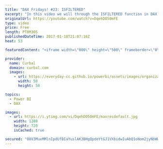 ```yaml
---
title: "DAX Fridays! #23: ISFILTERED"
excerpt: "In this video we will through the ISFILTERED function in DAX.  This function is useful to detect when a column has been filtered and as shown in this video you can use it to set conditions when a column has been filtered.  Link to Power BI file: http://gofile.me/2kEOD/jSGFzsbB3  PREVIOUS VIDEO: USERELATIONSHIP"
originalUrl: https://youtube.com/watch?v=DqehDO50mFE
type: video
price: Free
length: PT8M30S
publishedDateTime: 2017-01-18T21:07:16Z
heat: 53

featuredContent: "<iframe width=\"800\" height=\"500\" frameborder=\"0\" src=\"https://www.youtube.com/embed/DqehDO50mFE\" allow=\"accelerometer; autoplay; encrypted-media; gyroscope; picture-in-picture\" allowfullscreen></iframe>"

provider:
  name: Curbal
  domain: curbal.com
  images:
    - url: https://everyday-cc.github.io/powerbi/assets/images/organizations/curbal.com-50x50.jpg
      width: 50
      height: 50

topics:
  - Power BI
  - DAX

images:
  - url: https://i.ytimg.com/vi/DqehDO50mFE/maxresdefault.jpg
    width: 1280
    height: 720
    isCached: true

secured: "O8V3MuxMMlnIpdUfBIaYuslAK3BHgQpdeYtGJ1VXbidwIuAbQ1oNom2jyNbWW9UE0jwclhfcICrmruYDIrbwW2Nd8IF+B7ieVptUyeKvyOZxe15aqoySQko61sgcGnzyJq0QAU+91xM8T6xhC4+ZFqXCaL0CQj0BKqFoacusGDdUeIDFCfFgeAPhC1e0KbNHxgVaOhTbzZQKZuqglprPnTyZCjSD7sThfXbnaEPn60KMvEBBa8YemlniRrcI0WSaVKP+lg00E5MHegEEd4szNCfWOHmymVy+M7XtJyUDtF87emt3tP8LrgJ+Lnx9xG2LaX4gICR9AMrh8C0JFS2oqmuYFaPc4GGc2uYJ3LQYZOf9rd3YN9nXNtOwSvSGAaLXgLD4EZ2DsA7bJJTYXt8r8grsvWMNDiMcXCnSPw0i3o4=;9FhDoav5IobVJGdVE+N5cg=="
---
```


